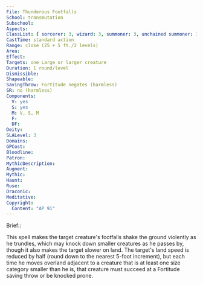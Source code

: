 ```yaml
---
File: Thunderous Footfalls
School: transmutation
Subschool: 
Aspects: 
ClassList: { sorcerer: 3, wizard: 3, summoner: 3, unchained summoner: 3 }
CastTime: standard action
Range: close (25 + 5 ft./2 levels)
Area: 
Effect: 
Targets: one Large or larger creature
Duration: 1 round/level
Dismissible: 
Shapeable: 
SavingThrow: Fortitude negates (harmless)
SR: no (harmless)
Components:
  V: yes
  S: yes
  M: V, S, M
  F: 
  DF: 
Deity: 
SLALevel: 3
Domains: 
GPCost: 
Bloodline: 
Patron: 
MythicDescription: 
Augment: 
Mythic: 
Haunt: 
Ruse: 
Draconic: 
Meditative: 
Copyright:
  Content: "AP 91"
---
```

Brief:: 

This spell makes the target creature's footfalls shake the ground violently as he trundles, which may knock down smaller creatures as he passes by, though it also makes the target slower on land. The target's land speed is reduced by half (round down to the nearest 5-foot increment), but each time he moves overland adjacent to a creature that is at least one size category smaller than he is, that creature must succeed at a Fortitude saving throw or be knocked prone.
